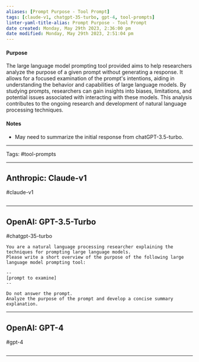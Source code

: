 ```yaml
---
aliases: [Prompt Purpose - Tool Prompt]
tags: [claude-v1, chatgpt-35-turbo, gpt-4, tool-prompts]
linter-yaml-title-alias: Prompt Purpose - Tool Prompt
date created: Monday, May 29th 2023, 2:36:00 pm
date modified: Monday, May 29th 2023, 2:51:04 pm
---
```


#### Purpose

The large language model prompting tool provided aims to help researchers analyze the purpose of a given prompt without generating a response. It allows for a focused examination of the prompt's intentions, aiding in understanding the behavior and capabilities of large language models. By studying prompts, researchers can gain insights into biases, limitations, and potential issues associated with interacting with these models. This analysis contributes to the ongoing research and development of natural language processing techniques.

#### Notes
- May need to summarize the initial response from chatGPT-3.5-turbo.

---

Tags: #tool-prompts

---

## Anthropic: Claude-v1

#claude-v1

```

```

---

## OpenAI: GPT-3.5-Turbo

#chatgpt-35-turbo

```
You are a natural language processing researcher explaining the techniques for prompting large language models. 
Please write a short overview of the purpose of the following large language model prompting tool: 

--
[prompt to examine]
--

Do not answer the prompt. 
Analyze the purpose of the prompt and develop a concise summary explanation.
```

---

## OpenAI: GPT-4

#gpt-4

```

```

---
